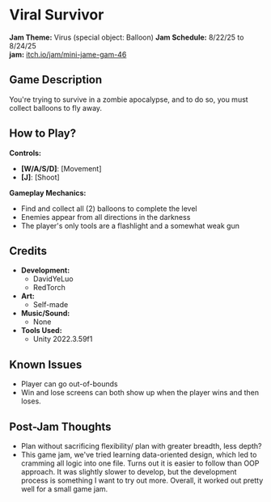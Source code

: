 # Viral Survivor
**Jam Theme:** Virus (special object: Balloon)
**Jam Schedule:** 8/22/25 to 8/24/25  
**jam:** [itch.io/jam/mini-jame-gam-46](https://itch.io/jam/mini-jame-gam-46)

## Game Description
You're trying to survive in a zombie apocalypse, and to do so, you must collect balloons to fly away.

## How to Play?
**Controls:**
* **[W/A/S/D]**: [Movement]
* **[J]**: [Shoot]

**Gameplay Mechanics:**
* Find and collect all (2) balloons to complete the level
* Enemies appear from all directions in the darkness
* The player's only tools are a flashlight and a somewhat weak gun

## Credits
* **Development:**
    * DavidYeLuo
    * RedTorch
* **Art:**
    * Self-made
* **Music/Sound:**
    * None
* **Tools Used:**
    * Unity 2022.3.59f1

## Known Issues
* Player can go out-of-bounds
* Win and lose screens can both show up when the player wins and then loses.

## Post-Jam Thoughts
* Plan without sacrificing flexibility/ plan with greater breadth, less depth?
* This game jam, we've tried learning data-oriented design, which led to cramming all logic into one file. Turns out it is easier to follow than OOP approach. It was slightly slower to develop, but the development process is something I want to try out more. Overall, it worked out pretty well for a small game jam. 
